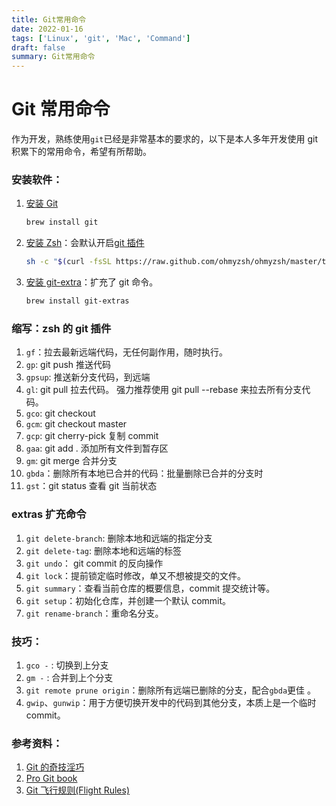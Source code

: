 ```yaml
---
title: Git常用命令
date: 2022-01-16
tags: ['Linux', 'git', 'Mac', 'Command']
draft: false
summary: Git常用命令
---
```


# Git 常用命令

作为开发，熟练使用`git`已经是非常基本的要求的，以下是本人多年开发使用 git 积累下的常用命令，希望有所帮助。

### 安装软件：

1. [安装 Git](https://formulae.brew.sh/formula/git#default)

   ```bash
   brew install git
   ```

2. [安装 Zsh](https://ohmyz.sh/)：会默认开启[git 插件](https://github.com/ohmyzsh/ohmyzsh/tree/master/plugins/git/)

   ```bash
   sh -c "$(curl -fsSL https://raw.github.com/ohmyzsh/ohmyzsh/master/tools/install.sh)"
   ```

3. [安装 git-extra](https://github.com/tj/git-extras)：扩充了 git 命令。

   ```bash
   brew install git-extras
   ```

### 缩写：zsh 的 git 插件

1. `gf`：拉去最新远端代码，无任何副作用，随时执行。
2. `gp`: git push 推送代码
3. `gpsup`: 推送新分支代码，到远端
4. `gl`: git pull 拉去代码。 强力推荐使用 git pull --rebase 来拉去所有分支代码。
5. `gco`: git checkout
6. `gcm`: git checkout master
7. `gcp`: git cherry-pick 复制 commit
8. `gaa`: git add . 添加所有文件到暂存区
9. `gm`: git merge 合并分支
10. `gbda`：删除所有本地已合并的代码：批量删除已合并的分支时
11. `gst`：git status 查看 git 当前状态

### extras 扩充命令

1. `git delete-branch`: 删除本地和远端的指定分支
2. `git delete-tag`: 删除本地和远端的标签
3. `git undo`： git commit 的反向操作
4. `git lock`：提前锁定临时修改，单又不想被提交的文件。
5. `git summary`：查看当前仓库的概要信息，commit 提交统计等。
6. `git setup`：初始化仓库，并创建一个默认 commit。
7. `git rename-branch`：重命名分支。

### 技巧：

1. `gco -` : 切换到上分支
2. `gm -` : 合并到上个分支
3. `git remote prune origin`：删除所有远端已删除的分支，配合`gbda`更佳 。
4. `gwip`、`gunwip`：用于方便切换开发中的代码到其他分支，本质上是一个临时 commit。

### 参考资料：

1. [Git 的奇技淫巧](https://github.com/521xueweihan/git-tips)
2. [Pro Git book](https://git-scm.com/book/zh/v2)
3. [Git 飞行规则(Flight Rules)](https://github.com/k88hudson/git-flight-rules/blob/master/README_zh-CN.md)
